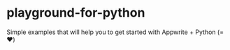 # playground-for-python
Simple examples that will help you to get started with Appwrite + Python (=❤️)
